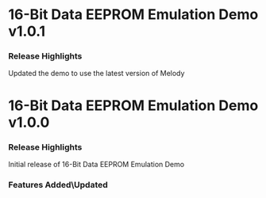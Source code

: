 # 16-Bit Data EEPROM Emulation Demo v1.0.1
### Release Highlights

Updated the demo to use the latest version of Melody


# 16-Bit Data EEPROM Emulation Demo v1.0.0
### Release Highlights

Initial release of 16-Bit Data EEPROM Emulation Demo

### Features Added\Updated



